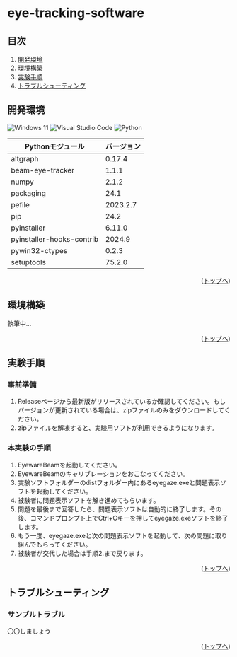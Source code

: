 # eye-tracking-software

## 目次

1. [開発環境](#開発環境)
2. [環境構築](#環境構築)
3. [実験手順](#実験手順)
4. [トラブルシューティング](#トラブルシューティング)

## 開発環境

![Windows 11](https://img.shields.io/badge/Windows%2011-%230079d5.svg?style=for-the-badge&logo=Windows%2011&logoColor=white)
![Visual Studio Code](https://img.shields.io/badge/Visual%20Studio%20Code_1.92.1-0078d7.svg?style=for-the-badge&logo=visual-studio-code&logoColor=white)
![Python](https://img.shields.io/badge/python_3.12.5-3670A0?style=for-the-badge&logo=python&logoColor=ffdd54)

| Pythonモジュール           | バージョン |
| ------------------------- | -------- |
| altgraph                  | 0.17.4   |
| beam-eye-tracker          | 1.1.1    |
| numpy                     | 2.1.2    |
| packaging                 | 24.1     |
| pefile                    | 2023.2.7 |
| pip                       | 24.2     |
| pyinstaller               | 6.11.0   |
| pyinstaller-hooks-contrib | 2024.9   |
| pywin32-ctypes            | 0.2.3    |
| setuptools                | 75.2.0   |

<p align="right">(<a href="#top">トップへ</a>)</p>

## 環境構築

執筆中...

<p align="right">(<a href="#top">トップへ</a>)</p>

## 実験手順

### 事前準備
1. Releaseページから最新版がリリースされているか確認してください。もしバージョンが更新されている場合は、zipファイルのみをダウンロードしてください。
2. zipファイルを解凍すると、実験用ソフトが利用できるようになります。
   
### 本実験の手順
1. EyewareBeamを起動してください。
2. EyewareBeamのキャリブレーションをおこなってください。
3. 実験ソフトフォルダーのdistフォルダー内にあるeyegaze.exeと問題表示ソフトを起動してください。
4. 被験者に問題表示ソフトを解き進めてもらいます。
5. 問題を最後まで回答したら、問題表示ソフトは自動的に終了します。その後、コマンドプロンプト上でCtrl+Cキーを押してeyegaze.exeソフトを終了します。
6. もう一度、eyegaze.exeと次の問題表示ソフトを起動して、次の問題に取り組んでもらってください。
7. 被験者が交代した場合は手順2.まで戻ります。

<p align="right">(<a href="#top">トップへ</a>)</p>

## トラブルシューティング

### サンプルトラブル

〇〇しましょう

<p align="right">(<a href="#top">トップへ</a>)</p>
